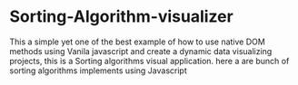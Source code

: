 # Sorting-Algorithm-visualizer
This a simple yet one of the best example of how to use native DOM methods using Vanila javascript and create a dynamic data visualizing projects, this is a Sorting algorithms visual application. here a are bunch of sorting algorithms implements using Javascript
